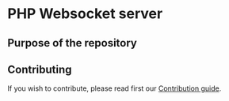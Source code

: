 # PHP Websocket server


## Purpose of the repository


## Contributing

If you wish to contribute, please read first our [Contribution guide](CONTRIBUTING.md).
